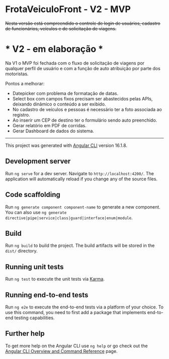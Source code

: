 # FrotaVeiculoFront - V2 - MVP
~~Nesta versão está compreendido o controle de login de usuários, cadastro de funcionários, veículos e de solicitação de viagens.~~

# * V2 - em elaboração * 

Na V1 o MVP foi fechada com o fluxo de solicitação de viagens por qualquer perfil de usuário e com a função de auto atribuição por parte dos motoristas.

Pontos a melhorar:

- Datepicker com problema de formatação de datas.
- Select box com campos fixos precisam ser abastecidos pelas APIs, deixando dinâmico o conteúdo a ser exibido.
- No cadastro de veículos e pessoas é necessário ter a foto associada ao registro.
- Ao inserir um CEP de destino ter o formulário sendo auto preenchido.
- Gerar relatório em PDF de corridas.
- Gerar Dashboard de dados do sistema.

---------
This project was generated with [Angular CLI](https://github.com/angular/angular-cli) version 16.1.8.

## Development server

Run `ng serve` for a dev server. Navigate to `http://localhost:4200/`. The application will automatically reload if you change any of the source files.

## Code scaffolding

Run `ng generate component component-name` to generate a new component. You can also use `ng generate directive|pipe|service|class|guard|interface|enum|module`.

## Build

Run `ng build` to build the project. The build artifacts will be stored in the `dist/` directory.

## Running unit tests

Run `ng test` to execute the unit tests via [Karma](https://karma-runner.github.io).

## Running end-to-end tests

Run `ng e2e` to execute the end-to-end tests via a platform of your choice. To use this command, you need to first add a package that implements end-to-end testing capabilities.

## Further help

To get more help on the Angular CLI use `ng help` or go check out the [Angular CLI Overview and Command Reference](https://angular.io/cli) page.
